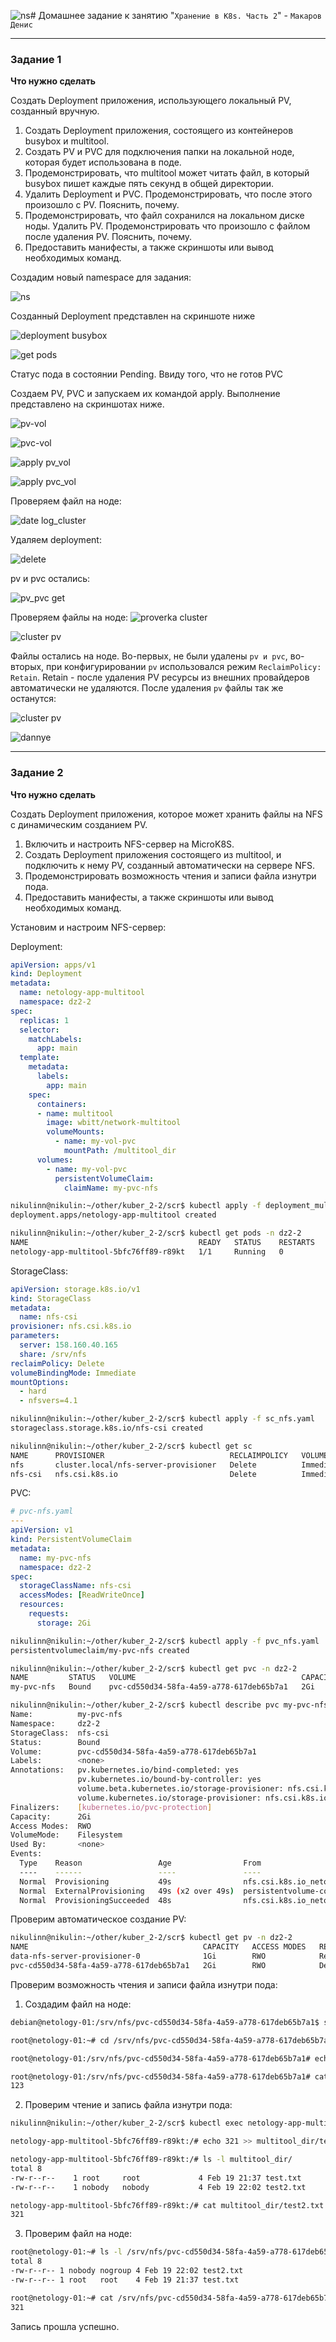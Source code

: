 ![ns](https://github.com/user-attachments/assets/e8a49971-bdc3-40f9-a085-10ce38aabcff)# Домашнее задание к занятию "`Хранение в K8s. Часть 2`" - `Макаров Денис`

---

### Задание 1

**Что нужно сделать**

Создать Deployment приложения, использующего локальный PV, созданный вручную.

1. Создать Deployment приложения, состоящего из контейнеров busybox и multitool.
2. Создать PV и PVC для подключения папки на локальной ноде, которая будет использована в поде.
3. Продемонстрировать, что multitool может читать файл, в который busybox пишет каждые пять секунд в общей директории. 
4. Удалить Deployment и PVC. Продемонстрировать, что после этого произошло с PV. Пояснить, почему.
5. Продемонстрировать, что файл сохранился на локальном диске ноды. Удалить PV.  Продемонстрировать что произошло с файлом после удаления PV. Пояснить, почему.
5. Предоставить манифесты, а также скриншоты или вывод необходимых команд.

Создадим новый namespace для задания:

![ns](https://github.com/user-attachments/assets/71f0c48a-8664-4d15-9fc8-831a92776e71)

Созданный Deployment представлен на скриншоте ниже

![deployment busybox](https://github.com/user-attachments/assets/b6b8ccee-a48c-425d-a0a3-425e0cc55b75)


![get pods](https://github.com/user-attachments/assets/4c456056-609e-4502-b7f7-4528ad4198e2)

Статус пода в состоянии Pending. Ввиду того, что не готов PVC

Создаем PV, PVC и запускаем их командой apply. Выполнение представлено на скриншотах ниже.

![pv-vol](https://github.com/user-attachments/assets/94207c06-7b02-4c04-9dfe-80a5fd01e939)

![pvc-vol](https://github.com/user-attachments/assets/8c7c4d34-0f6c-4283-b55a-11fb68a80947)

![apply pv_vol](https://github.com/user-attachments/assets/17e48817-4829-40c6-9d74-26796f093291)

![apply pvc_vol](https://github.com/user-attachments/assets/2d34b60c-ac60-40f8-a39c-6216f3478919)

Проверяем файл на ноде:

![date log_cluster](https://github.com/user-attachments/assets/ae2b596e-1b70-4ff6-929c-81618f27774e)

Удаляем deployment:

![delete](https://github.com/user-attachments/assets/9afc4100-c424-448c-80ea-c4df7f79bb78)

pv и pvc остались:

![pv_pvc get](https://github.com/user-attachments/assets/2d4127c3-6970-4a5a-8dce-ad8bc06f83e6)

Проверяем файлы на ноде:
![proverka cluster](https://github.com/user-attachments/assets/19e1815b-0954-4c98-8fd6-a56c8f19c493)

![cluster pv](https://github.com/user-attachments/assets/23f9afef-3dea-4efb-a7e5-068da107f126)

Файлы остались на ноде. Во-первых, не были удалены ```pv и pvc```, во-вторых, при конфигурировании ```pv``` использовался режим ```ReclaimPolicy: Retain```. Retain - после удаления PV ресурсы из внешних провайдеров автоматически не удаляются. После удаления ```pv``` файлы так же останутся:

![cluster pv](https://github.com/user-attachments/assets/220ac7bf-afd1-48dc-9270-b4fb9d4d4672)

![dannye](https://github.com/user-attachments/assets/7ffe29fe-d1f0-4310-8e11-b64c820a240a)

------

### Задание 2

**Что нужно сделать**

Создать Deployment приложения, которое может хранить файлы на NFS с динамическим созданием PV.

1. Включить и настроить NFS-сервер на MicroK8S.
2. Создать Deployment приложения состоящего из multitool, и подключить к нему PV, созданный автоматически на сервере NFS.
3. Продемонстрировать возможность чтения и записи файла изнутри пода. 
4. Предоставить манифесты, а также скриншоты или вывод необходимых команд.

Установим и настроим NFS-сервер:



Deployment:
```yaml
apiVersion: apps/v1
kind: Deployment
metadata:
  name: netology-app-multitool
  namespace: dz2-2
spec:
  replicas: 1
  selector:
    matchLabels:
      app: main
  template:
    metadata:
      labels:
        app: main
    spec:
      containers:
      - name: multitool
        image: wbitt/network-multitool
        volumeMounts:
          - name: my-vol-pvc
            mountPath: /multitool_dir
      volumes:
        - name: my-vol-pvc
          persistentVolumeClaim:
            claimName: my-pvc-nfs
```
```bash
nikulinn@nikulin:~/other/kuber_2-2/scr$ kubectl apply -f deployment_multitool_nfs.yaml 
deployment.apps/netology-app-multitool created

nikulinn@nikulin:~/other/kuber_2-2/scr$ kubectl get pods -n dz2-2
NAME                                      READY   STATUS    RESTARTS   AGE
netology-app-multitool-5bfc76ff89-r89kt   1/1     Running   0          13s
```
StorageClass:
```yaml
apiVersion: storage.k8s.io/v1
kind: StorageClass
metadata:
  name: nfs-csi
provisioner: nfs.csi.k8s.io
parameters:
  server: 158.160.40.165
  share: /srv/nfs
reclaimPolicy: Delete
volumeBindingMode: Immediate
mountOptions:
  - hard
  - nfsvers=4.1
```
```bash
nikulinn@nikulin:~/other/kuber_2-2/scr$ kubectl apply -f sc_nfs.yaml 
storageclass.storage.k8s.io/nfs-csi created

nikulinn@nikulin:~/other/kuber_2-2/scr$ kubectl get sc
NAME      PROVISIONER                            RECLAIMPOLICY   VOLUMEBINDINGMODE   ALLOWVOLUMEEXPANSION   AGE
nfs       cluster.local/nfs-server-provisioner   Delete          Immediate           true                   24m
nfs-csi   nfs.csi.k8s.io                         Delete          Immediate           false                  20s
```
PVC:
```yaml
# pvc-nfs.yaml
---
apiVersion: v1
kind: PersistentVolumeClaim
metadata:
  name: my-pvc-nfs
  namespace: dz2-2
spec:
  storageClassName: nfs-csi
  accessModes: [ReadWriteOnce]
  resources:
    requests:
      storage: 2Gi
```
```bash
nikulinn@nikulin:~/other/kuber_2-2/scr$ kubectl apply -f pvc_nfs.yaml 
persistentvolumeclaim/my-pvc-nfs created

nikulinn@nikulin:~/other/kuber_2-2/scr$ kubectl get pvc -n dz2-2
NAME         STATUS   VOLUME                                     CAPACITY   ACCESS MODES   STORAGECLASS   AGE
my-pvc-nfs   Bound    pvc-cd550d34-58fa-4a59-a778-617deb65b7a1   2Gi        RWO            nfs-csi        27s

nikulinn@nikulin:~/other/kuber_2-2/scr$ kubectl describe pvc my-pvc-nfs -n dz2-2
Name:          my-pvc-nfs
Namespace:     dz2-2
StorageClass:  nfs-csi
Status:        Bound
Volume:        pvc-cd550d34-58fa-4a59-a778-617deb65b7a1
Labels:        <none>
Annotations:   pv.kubernetes.io/bind-completed: yes
               pv.kubernetes.io/bound-by-controller: yes
               volume.beta.kubernetes.io/storage-provisioner: nfs.csi.k8s.io
               volume.kubernetes.io/storage-provisioner: nfs.csi.k8s.io
Finalizers:    [kubernetes.io/pvc-protection]
Capacity:      2Gi
Access Modes:  RWO
VolumeMode:    Filesystem
Used By:       <none>
Events:
  Type    Reason                 Age                From                                                             Message
  ----    ------                 ----               ----                                                             -------
  Normal  Provisioning           49s                nfs.csi.k8s.io_netology-01_f632689b-9cc4-4f7b-93d1-896930435435  External provisioner is provisioning volume for claim "dz2-2/my-pvc-nfs"
  Normal  ExternalProvisioning   49s (x2 over 49s)  persistentvolume-controller                                      Waiting for a volume to be created either by the external provisioner 'nfs.csi.k8s.io' or manually by the system administrator. If volume creation is delayed, please verify that the provisioner is running and correctly registered.
  Normal  ProvisioningSucceeded  48s                nfs.csi.k8s.io_netology-01_f632689b-9cc4-4f7b-93d1-896930435435  Successfully provisioned volume pvc-cd550d34-58fa-4a59-a778-617deb65b7a1
```
Проверим автоматическое создание PV:
```bash
nikulinn@nikulin:~/other/kuber_2-2/scr$ kubectl get pv -n dz2-2
NAME                                       CAPACITY   ACCESS MODES   RECLAIM POLICY   STATUS   CLAIM                                                  STORAGECLASS   REASON   AGE
data-nfs-server-provisioner-0              1Gi        RWO            Retain           Bound    nfs-server-provisioner/data-nfs-server-provisioner-0                           28m
pvc-cd550d34-58fa-4a59-a778-617deb65b7a1   2Gi        RWO            Delete           Bound    dz2-2/my-pvc-nfs                                       nfs-csi                 2m17s
```
Проверим возможность чтения и записи файла изнутри пода:
1. Создадим файл на ноде:
```bash
debian@netology-01:/srv/nfs/pvc-cd550d34-58fa-4a59-a778-617deb65b7a1$ sudo -i

root@netology-01:~# cd /srv/nfs/pvc-cd550d34-58fa-4a59-a778-617deb65b7a1/

root@netology-01:/srv/nfs/pvc-cd550d34-58fa-4a59-a778-617deb65b7a1# echo 123 >> test.txt

root@netology-01:/srv/nfs/pvc-cd550d34-58fa-4a59-a778-617deb65b7a1# cat test.txt 
123
```
2. Проверим чтение и запись файла изнутри пода:
```bash
nikulinn@nikulin:~/other/kuber_2-2/scr$ kubectl exec netology-app-multitool-5bfc76ff89-r89kt -n dz2-2 -it -- bin/bash

netology-app-multitool-5bfc76ff89-r89kt:/# echo 321 >> multitool_dir/test2.txt

netology-app-multitool-5bfc76ff89-r89kt:/# ls -l multitool_dir/
total 8
-rw-r--r--    1 root     root             4 Feb 19 21:37 test.txt
-rw-r--r--    1 nobody   nobody           4 Feb 19 22:02 test2.txt

netology-app-multitool-5bfc76ff89-r89kt:/# cat multitool_dir/test2.txt 
321

```
3. Проверим файл на ноде:
```bash
root@netology-01:~# ls -l /srv/nfs/pvc-cd550d34-58fa-4a59-a778-617deb65b7a1/
total 8
-rw-r--r-- 1 nobody nogroup 4 Feb 19 22:02 test2.txt
-rw-r--r-- 1 root   root    4 Feb 19 21:37 test.txt

root@netology-01:~# cat /srv/nfs/pvc-cd550d34-58fa-4a59-a778-617deb65b7a1/test2.txt 
321
```
Запись прошла успешно.
